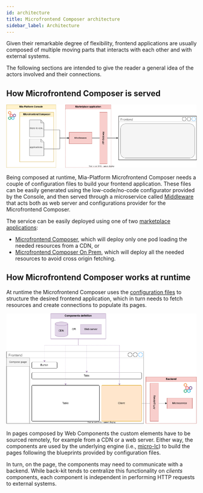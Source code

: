 ```yaml
---
id: architecture
title: Microfrontend Composer architecture
sidebar_label: Architecture
---
```


Given their remarkable degree of flexibility, frontend applications are usually composed of multiple moving parts that interacts with each other and with external systems. 

The following sections are intended to give the reader a general idea of the actors involved and their connections.

## How Microfrontend Composer is served

![Architecture](img/architecture.png)

Being composed at runtime, Mia-Platform Microfrontend Composer needs a couple of configuration files to build your frontend application. These files can be easily generated using the low-code/no-code configurator provided by the Console, and then served through a microservice called [Middleware](https://micro-lc.io/add-ons/backend/middleware) that acts both as web server and configurations provider for the Microfrontend Composer. 

The service can be easily deployed using one of two [marketplace applications](/runtime-components/applications/mia_applications.md):
- [Microfrontend Composer](/runtime-components/applications/microfrontend-composer-toolkit/10_overview.md), which will deploy only one pod loading the needed resources from a CDN, or
- [Microfrontend Composer On Prem](/runtime-components/applications/microfrontend-composer-on-prem-toolkit/10_overview.md), which will deploy all the needed resources to avoid cross origin fetching.

## How Microfrontend Composer works at runtime

At runtime the Microfrontend Composer uses the [configuration files](#how-microfrontend-composer-is-served) to structure the desired frontend application, which in turn needs to fetch resources and create connections to populate its pages.

![Page composition](img/page-composition.png)

In pages composed by Web Components the custom elements have to be sourced remotely, for example from a CDN or a web server. Either way, the components are used by the underlying engine (i.e., [micro-lc](https://micro-lc.io/docs)) to build the pages following the blueprints provided by configuration files. 

In turn, on the page, the components may need to communicate with a backend. While back-kit tends to centralize this functionality on _clients_ components, each component is independent in performing HTTP requests to external systems.
